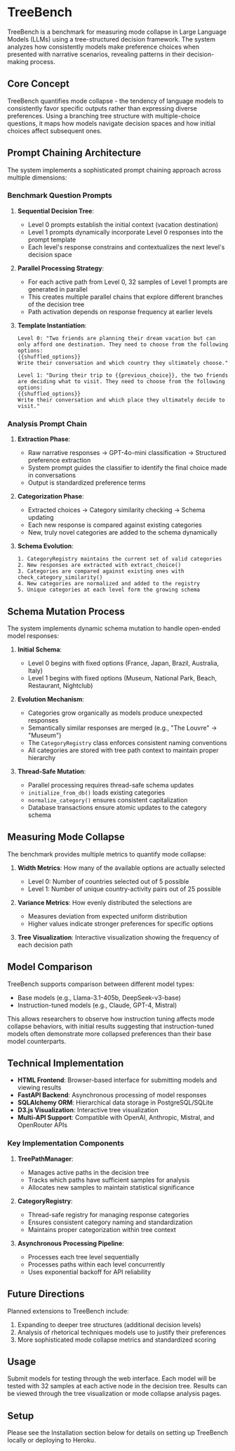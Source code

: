 # TreeBench

TreeBench is a benchmark for measuring mode collapse in Large Language Models (LLMs) using a tree-structured decision framework. The system analyzes how consistently models make preference choices when presented with narrative scenarios, revealing patterns in their decision-making process.

## Core Concept

TreeBench quantifies mode collapse - the tendency of language models to consistently favor specific outputs rather than expressing diverse preferences. Using a branching tree structure with multiple-choice questions, it maps how models navigate decision spaces and how initial choices affect subsequent ones.

## Prompt Chaining Architecture

The system implements a sophisticated prompt chaining approach across multiple dimensions:

### Benchmark Question Prompts

1. **Sequential Decision Tree**:
   - Level 0 prompts establish the initial context (vacation destination)
   - Level 1 prompts dynamically incorporate Level 0 responses into the prompt template
   - Each level's response constrains and contextualizes the next level's decision space
   
2. **Parallel Processing Strategy**:
   - For each active path from Level 0, 32 samples of Level 1 prompts are generated in parallel
   - This creates multiple parallel chains that explore different branches of the decision tree
   - Path activation depends on response frequency at earlier levels

3. **Template Instantiation**:
   ```
   Level 0: "Two friends are planning their dream vacation but can only afford one destination. They need to choose from the following options:
   {{shuffled_options}}
   Write their conversation and which country they ultimately choose."
   
   Level 1: "During their trip to {{previous_choice}}, the two friends are deciding what to visit. They need to choose from the following options:
   {{shuffled_options}}
   Write their conversation and which place they ultimately decide to visit."
   ```

### Analysis Prompt Chain

1. **Extraction Phase**:
   - Raw narrative responses → GPT-4o-mini classification → Structured preference extraction
   - System prompt guides the classifier to identify the final choice made in conversations
   - Output is standardized preference terms

2. **Categorization Phase**:
   - Extracted choices → Category similarity checking → Schema updating
   - Each new response is compared against existing categories
   - New, truly novel categories are added to the schema dynamically

3. **Schema Evolution**:
   ```
   1. CategoryRegistry maintains the current set of valid categories
   2. New responses are extracted with extract_choice()
   3. Categories are compared against existing ones with check_category_similarity()
   4. New categories are normalized and added to the registry
   5. Unique categories at each level form the growing schema
   ```

## Schema Mutation Process

The system implements dynamic schema mutation to handle open-ended model responses:

1. **Initial Schema**:
   - Level 0 begins with fixed options (France, Japan, Brazil, Australia, Italy)
   - Level 1 begins with fixed options (Museum, National Park, Beach, Restaurant, Nightclub)

2. **Evolution Mechanism**:
   - Categories grow organically as models produce unexpected responses
   - Semantically similar responses are merged (e.g., "The Louvre" → "Museum")
   - The `CategoryRegistry` class enforces consistent naming conventions
   - All categories are stored with tree path context to maintain proper hierarchy

3. **Thread-Safe Mutation**:
   - Parallel processing requires thread-safe schema updates
   - `initialize_from_db()` loads existing categories
   - `normalize_category()` ensures consistent capitalization
   - Database transactions ensure atomic updates to the category schema

## Measuring Mode Collapse

The benchmark provides multiple metrics to quantify mode collapse:

1. **Width Metrics**: How many of the available options are actually selected
   - Level 0: Number of countries selected out of 5 possible
   - Level 1: Number of unique country-activity pairs out of 25 possible

2. **Variance Metrics**: How evenly distributed the selections are
   - Measures deviation from expected uniform distribution
   - Higher values indicate stronger preferences for specific options

3. **Tree Visualization**: Interactive visualization showing the frequency of each decision path

## Model Comparison

TreeBench supports comparison between different model types:
- Base models (e.g., Llama-3.1-405b, DeepSeek-v3-base)
- Instruction-tuned models (e.g., Claude, GPT-4, Mistral)

This allows researchers to observe how instruction tuning affects mode collapse behaviors, with initial results suggesting that instruction-tuned models often demonstrate more collapsed preferences than their base model counterparts.

## Technical Implementation

- **HTML Frontend**: Browser-based interface for submitting models and viewing results
- **FastAPI Backend**: Asynchronous processing of model responses
- **SQLAlchemy ORM**: Hierarchical data storage in PostgreSQL/SQLite
- **D3.js Visualization**: Interactive tree visualization
- **Multi-API Support**: Compatible with OpenAI, Anthropic, Mistral, and OpenRouter APIs

### Key Implementation Components

1. **TreePathManager**:
   - Manages active paths in the decision tree
   - Tracks which paths have sufficient samples for analysis
   - Allocates new samples to maintain statistical significance

2. **CategoryRegistry**:
   - Thread-safe registry for managing response categories
   - Ensures consistent category naming and standardization
   - Maintains proper categorization within tree context

3. **Asynchronous Processing Pipeline**:
   - Processes each tree level sequentially
   - Processes paths within each level concurrently
   - Uses exponential backoff for API reliability

## Future Directions

Planned extensions to TreeBench include:
1. Expanding to deeper tree structures (additional decision levels)
2. Analysis of rhetorical techniques models use to justify their preferences
3. More sophisticated mode collapse metrics and standardized scoring

## Usage

Submit models for testing through the web interface. Each model will be tested with 32 samples at each active node in the decision tree. Results can be viewed through the tree visualization or mode collapse analysis pages.

## Setup

Please see the Installation section below for details on setting up TreeBench locally or deploying to Heroku.